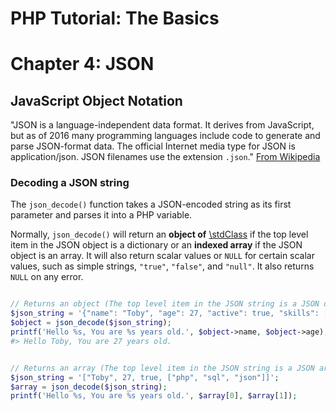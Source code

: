 # PHP Tutorial: The Basics
# Chapter 4: JSON

## JavaScript Object Notation
"JSON is a language-independent data format. It derives from JavaScript, but as of 2016 many
programming languages include code to generate and parse JSON-format data.
The official Internet media type for JSON is application/json.
JSON filenames use the extension `.json`." [From Wikipedia](https://en.wikipedia.org/wiki/JSON)


### Decoding a JSON string


The `json_decode()` function takes a JSON-encoded string as its first parameter and parses it into a PHP variable.<br>

Normally, `json_decode()` will return an **object of** [\stdClass](http://php.net/manual/en/reserved.classes.php)
if the top level item in the JSON object is a dictionary or an **indexed array** if the
JSON object is an array. It will also return scalar values or `NULL` for certain scalar values,
such as simple strings, `"true"`, `"false"`, and `"null"`. It also returns `NULL` on any error.


```php

// Returns an object (The top level item in the JSON string is a JSON dictionary)
$json_string = '{"name": "Toby", "age": 27, "active": true, "skills": ["php", "sql", "json"]}';
$object = json_decode($json_string);
printf('Hello %s, You are %s years old.', $object->name, $object->age);
#> Hello Toby, You are 27 years old.


// Returns an array (The top level item in the JSON string is a JSON array)
$json_string = '["Toby", 27, true, ["php", "sql", "json"]]';
$array = json_decode($json_string);
printf('Hello %s, You are %s years old.', $array[0], $array[1]);

```
